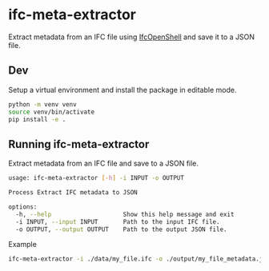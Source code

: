 # ifc-meta-extractor

Extract metadata from an IFC file using [IfcOpenShell](https://ifcopenshell.org/) and save it to a JSON file.

## Dev

Setup a virtual environment and install the package in editable mode.

```sh
python -m venv venv
source venv/bin/activate
pip install -e .
```

## Running ifc-meta-extractor

Extract metadata from an IFC file and save to a JSON file.

```sh
usage: ifc-meta-extractor [-h] -i INPUT -o OUTPUT

Process Extract IFC metadata to JSON

options:
  -h, --help                    Show this help message and exit
  -i INPUT, --input INPUT       Path to the input IFC file.
  -o OUTPUT, --output OUTPUT    Path to the output JSON file.
```

Example

```sh
ifc-meta-extractor -i ./data/my_file.ifc -o ./output/my_file_metadata.json
```
